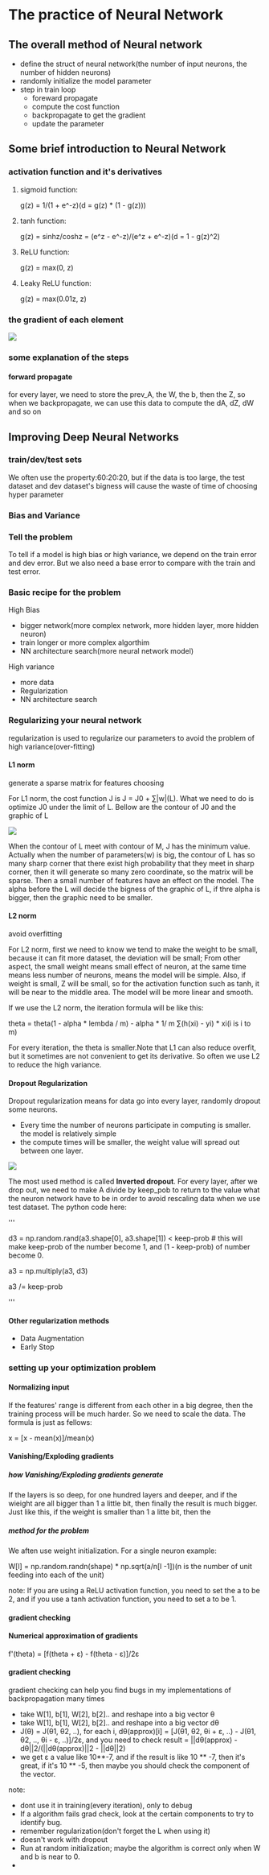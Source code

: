 # The practice of Neural Network

## The overall method of Neural network
* define the struct of neural network(the number of input neurons, the number of hidden neurons)
* randomly initialize the model parameter
* step in train loop
  * foreward propagate
  * compute the cost function
  * backpropagate to get the gradient
  * update the parameter

## Some brief introduction to Neural Network
### activation function and it's derivatives
1. sigmoid function:

   g(z) = 1/(1 + e^-z)(d = g(z) * (1 - g(z)))

2. tanh function:

   g(z) = sinhz/coshz = (e^z - e^-z)/(e^z + e^-z)(d = 1 - g(z)^2)

3. ReLU function:

   g(z) = max(0, z)

4. Leaky ReLU function:

   g(z) = max(0.01z, z)

### the gradient of each element
![](formula1.jpeg)
### some explanation of the steps
#### forward propagate
for every layer, we need to store the prev_A, the W, the b, then the Z, so when we backpropagate, we can use this data to compute the dA, dZ, dW and so on
## Improving Deep Neural Networks
### train/dev/test sets
We often use the property:60:20:20, but if the data is too large, the test dataset and dev dataset's bigness will cause the waste of time of choosing hyper parameter
### Bias and Variance
### Tell the problem
To tell if a model is high bias or high variance, we depend on the train error and dev error. But we also need a base error to compare with the train and test error.
### Basic recipe for the problem
High Bias
* bigger network(more complex network, more hidden layer, more hidden neuron)
* train longer or more complex algorthim
* NN architecture search(more neural network model)

High variance
* more data
* Regularization
* NN architecture search

### Regularizing your neural network
regularization is used to regularize our parameters to avoid the problem of high variance(over-fitting)
#### L1 norm
generate a sparse matrix for features choosing

For L1 norm, the cost function J is J = J0 + ∑|w|(L). What we need to do is optimize J0 under the limit of L.
Bellow are the contour of J0 and the graphic of L

![](L1_picture)

When the contour of L meet with contour of M, J has the minimum value. Actually when the number of parameters(w) is big, the contour of L has so many sharp corner that there exist high probability that they meet in sharp corner, then it will generate so many zero coordinate, so the matrix will be sparse. Then a small number of features have an effect on the model. The alpha before the L will decide the bigness of the graphic of L, if thre alpha is bigger, then the graphic need to be smaller.

#### L2 norm
avoid overfitting

For L2 norm, first we need to know we tend to make the weight to be small, because it can fit more dataset, the deviation will be small; From other aspect, the small weight means small effect of neuron, at the same time means less number of neurons, means the model will be simple. Also, if weight is small, Z will be small, so for the activation function such as tanh, it will be near to the middle area. The model will be more linear and smooth.

 If we use the L2 norm, the iteration formula will be like this:

theta = theta(1 - alpha * lembda / m) - alpha * 1/ m ∑(h(xi) - yi) * xi(i is i to m)

For every iteration, the theta is smaller.Note that L1 can also reduce overfit, but it sometimes are not convenient to get its derivative. So often we use L2 to reduce the high variance.

#### Dropout Regularization

Dropout regularization means for data go into every layer, randomly dropout some neurons.
* Every time the number of neurons participate in computing is smaller. the model is relatively simple
* the compute times will be smaller, the weight value will spread out between one layer.

![](dropout.jpeg)

The most used method is called **Inverted dropout**. For every layer, after we drop out, we need to make A divide by keep_pob to return to the value what the neuron network have to be in order to avoid rescaling data when we use test dataset. The python code here:

'''

d3 = np.random.rand(a3.shape[0], a3.shape[1]) < keep-prob # this will make keep-prob of the number become 1, and (1 - keep-prob) of number become 0.

a3 = np.multiply(a3, d3)

a3 /= keep-prob 

'''
#### Other regularization methods
* Data Augmentation
* Early Stop
### setting up your optimization problem
#### Normalizing input
If the features' range is different from each other in a big degree, then the training process will be much harder. So we need to scale the data. The formula is just as fellows:

x = [x - mean(x)]/mean(x)

#### Vanishing/Exploding gradients
##### how Vanishing/Exploding gradients generate
If the layers is so deep, for one hundred layers and deeper, and if the wieight are all bigger than 1 a little bit, then finally the result is much bigger. Just like this, if the weight is smaller than 1 a litte bit, then the 
##### method for the problem
We aften use weight initialization.
For a single neuron example:

W[l] = np.random.randn(shape) * np.sqrt(a/n[l -1])(n is the number of unit feeding into each of the unit)

note: If you are using a ReLU activation function, you need to set the a to be 2, and if you use a tanh activation function, you need to set a to be 1.

#### gradient checking
#### Numerical approximation of gradients 
f'(theta) = [f(theta + ε) - f(theta - ε)]/2ε
#### gradient checking
gradient checking can help you find bugs in my implementations of backpropagation many times
* take W[1], b[1], W[2], b[2].. and reshape into a big vector θ
* take W[1], b[1], W[2], b[2].. and reshape into a big vector dθ
* J(θ) = J(θ1, θ2, ..), for each i, dθ(approx)[i] = [J(θ1, θ2, θi + ε, ..) - J(θ1, θ2, .., θi - ε, ..)]/2ε, and you need to check result = ||dθ(approx) - dθ||2/(||dθ(approx)||2 - ||dθ||2)
* we get ε a value like 10**-7, and if the result is like 10 ** -7, then it's great, if it's 10 ** -5, then maybe you should check the component of the vector.

note: 
* dont use it in training(every iteration), only to debug
* If a algorithm fails grad check, look at the certain components to try to identify bug.
* remember regularization(don't forget the L when using it)
* doesn't work with dropout
* Run at random initialization; maybe the algorithm is correct only when W and b is near to 0.
* 


















